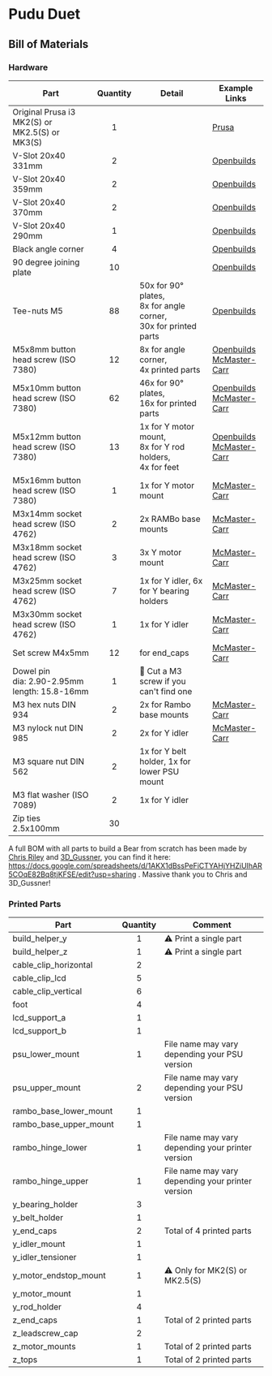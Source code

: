 # Pudu Duet

## Bill of Materials


### Hardware

| Part     | Quantity | Detail | Example Links |
|----------|:--------:|--------|---------------|
| Original Prusa i3 MK2(S) or MK2.5(S) or MK3(S) | 1 | | [Prusa](https://www.prusa3d.com) |
| V-Slot 20x40 331mm      | 2  | | [Openbuilds](http://openbuildspartstore.com/v-slot-20x40-linear-rail/) |
| V-Slot 20x40 359mm      | 2  | | [Openbuilds](http://openbuildspartstore.com/v-slot-20x40-linear-rail/) |
| V-Slot 20x40 370mm      | 2  | | [Openbuilds](http://openbuildspartstore.com/v-slot-20x40-linear-rail/) |
| V-Slot 20x40 290mm      | 1  | | [Openbuilds](http://openbuildspartstore.com/v-slot-20x40-linear-rail/) |
| Black angle corner      | 4  | | [Openbuilds](http://openbuildspartstore.com/black-angle-corner-connector/) |
| 90 degree joining plate | 10 | | [Openbuilds](http://openbuildspartstore.com/90-degree-joining-plate/) |
| Tee-nuts M5             | 88 | 50x for 90° plates,<br> 8x for angle corner,<br> 30x for printed parts | [Openbuilds](http://openbuildspartstore.com/tee-nuts-10-pack/) |
| M5x8mm button head screw (ISO 7380)  | 12 | 8x for angle corner,<br>4x printed parts | [Openbuilds](http://openbuildspartstore.com/low-profile-screws-m5-10-pack/)<br>[McMaster-Carr](https://www.mcmaster.com/#91239a222/=1clymbr)|
| M5x10mm button head screw (ISO 7380) | 62 | 46x for 90° plates,<br> 16x for printed parts<br> | [Openbuilds](http://openbuildspartstore.com/low-profile-screws-m5-10-pack/)<br>[McMaster-Carr](https://www.mcmaster.com/#97763a820/=1cltxg0) |
| M5x12mm button head screw (ISO 7380) | 13 | 1x for Y motor mount,<br>8x for Y rod holders,<br>4x for feet | [Openbuilds](http://openbuildspartstore.com/low-profile-screws-m5-10-pack/)<br>[McMaster-Carr](https://www.mcmaster.com/#91239a228/=1cm065c) |
| M5x16mm button head screw (ISO 7380) | 1  | 1x for Y motor mount | [McMaster-Carr](https://www.mcmaster.com/92095a212) |
| M3x14mm socket head screw (ISO 4762) | 2  | 2x RAMBo base mounts | [McMaster-Carr](https://www.mcmaster.com/91292a027) |
| M3x18mm socket head screw (ISO 4762) | 3  | 3x Y motor mount | [McMaster-Carr](https://www.mcmaster.com/91292a029) |
| M3x25mm socket head screw (ISO 4762) | 7  | 1x for Y idler, 6x for Y bearing holders | [McMaster-Carr](https://www.mcmaster.com/91292a020) |
| M3x30mm socket head screw (ISO 4762) | 1  | 1x for Y idler | [McMaster-Carr](https://www.mcmaster.com/91292a022) |
| Set screw M4x5mm                     | 12 | for end_caps | [McMaster-Carr](https://www.mcmaster.com/92015a111) |
| Dowel pin<br/>dia: 2.90-2.95mm<br/>length: 15.8-16mm | 1 | :pushpin: Cut a M3 screw if you can't find one | |
| M3 hex nuts DIN 934                  | 2  | 2x for Rambo base mounts | [McMaster-Carr](https://www.mcmaster.com/91828a211) |
| M3 nylock nut DIN 985                | 2  | 2x for Y idler | [McMaster-Carr](https://www.mcmaster.com/93625a100) |
| M3 square nut DIN 562                | 2  | 1x for Y belt holder, 1x for lower PSU mount | |
| M3 flat washer (ISO 7089)            | 2  | 1x for Y idler | |
| Zip ties 2.5x100mm                   | 30 | | |

A full BOM with all parts to build a Bear from scratch has been made by [Chris Riley](https://www.youtube.com/channel/UCqRiv7rQuxge63bqJ2hVNUQ) and [3D_Gussner](https://github.com/3d-gussner), you can find it here: https://docs.google.com/spreadsheets/d/1AKX1dBssPeFiCTYAHjYHZiUIhAR5COqE82Bq8tjKFSE/edit?usp=sharing . Massive thank you to Chris and 3D_Gussner!


### Printed Parts

| Part     | Quantity | Comment |
|----------|:--------:|---------|
| build_helper_y         | 1 | :warning: Print a single part                     |
| build_helper_z         | 1 | :warning: Print a single part                     |
| cable_clip_horizontal  | 2 |                                                   |
| cable_clip_lcd         | 5 |                                                   |
| cable_clip_vertical    | 6 |                                                   |
| foot                   | 4 |                                                   |
| lcd_support_a          | 1 |                                                   |
| lcd_support_b          | 1 |                                                   |
| psu_lower_mount        | 1 | File name may vary depending your PSU version     |
| psu_upper_mount        | 2 | File name may vary depending your PSU version     |
| rambo_base_lower_mount | 1 |                                                   |
| rambo_base_upper_mount | 1 |                                                   |
| rambo_hinge_lower      | 1 | File name may vary depending your printer version |
| rambo_hinge_upper      | 1 | File name may vary depending your printer version |
| y_bearing_holder       | 3 |                                                   |
| y_belt_holder          | 1 |                                                   |
| y_end_caps             | 2 | Total of 4 printed parts                          |
| y_idler_mount          | 1 |                                                   |
| y_idler_tensioner      | 1 |                                                   |
| y_motor_endstop_mount  | 1 | :warning: Only for MK2(S) or MK2.5(S)             |
| y_motor_mount          | 1 |                                                   |
| y_rod_holder           | 4 |                                                   |
| z_end_caps             | 1 | Total of 2 printed parts                          |
| z_leadscrew_cap        | 2 |                                                   |
| z_motor_mounts         | 1 | Total of 2 printed parts                          |
| z_tops                 | 1 | Total of 2 printed parts                          |
